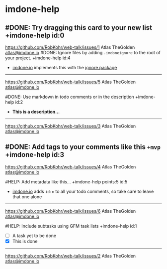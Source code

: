 imdone-help
====
#DONE: Try dragging this card to your new list +imdone-help id:0
 ----
 <https://github.com/RobKohr/web-talk/issues/1>
 Atlas TheGolden
 atlas@imdone.io
#DONE: Ignore files by adding `.imdoneignore` to the root of your project. +imdone-help id:4
 - [imdone.io](https://imdone.io) implements this with the [ignore package](https://www.npmjs.com/package/ignore)
 ----
 <https://github.com/RobKohr/web-talk/issues/5>
 Atlas TheGolden
 atlas@imdone.io

#DONE: Use markdown in todo comments or in the description +imdone-help id:2
 - **This is a description...**
 ----
 <https://github.com/RobKohr/web-talk/issues/3>
 Atlas TheGolden
 atlas@imdone.io

#DONE: Add tags to your comments like this `+mvp` +imdone-help id:3
 ----
 <https://github.com/RobKohr/web-talk/issues/4>
 Atlas TheGolden
 atlas@imdone.io

#HELP: Add metadata like this... +imdone-help points:5 id:5
 - [imdone.io](https://imdone.io) adds `id:n` to all your todo comments, so take care to leave that one alone
 ----
 <https://github.com/RobKohr/web-talk/issues/6>
 Atlas TheGolden
 atlas@imdone.io

#HELP: Include subtasks using GFM task lists +imdone-help id:1
 - [ ] A task yet to be done
 - [x] This is done
 ----
 <https://github.com/RobKohr/web-talk/issues/2>
 Atlas TheGolden
 atlas@imdone.io
